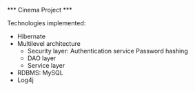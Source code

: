 *** Cinema Project ***

Technologies implemented: 
 * Hibernate
 * Multilevel architecture
    - Security layer:
        Authentication service
        Password hashing
    - DAO layer
    - Service layer
 * RDBMS: MySQL
 * Log4j
